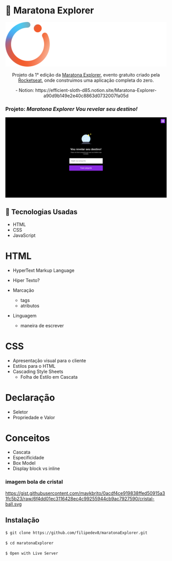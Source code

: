 # 🚀 Maratona Explorer
<p align="center"><img width="600" src="./images/logo.svg"></p>

<p align="center">Projeto da 1° edição da <a href="https://rseat.in/Aula1-Maratona-Explorer">Maratona Explorer</a>, evento gratuito criado pela <a href="https://www.rocketseat.com.br">Rocketseat</a>, onde construimos uma aplicação completa do zero.</p>
<p align="center"> - Notion: https://efficient-sloth-d85.notion.site/Maratona-Explorer-a90d9b149e2e40c8863d0732007fa05d </p>

### Projeto: *Maratona Explorer Vou revelar seu destino!*
<p align="center"><img src="./images/maratona01.png"></p>

## 🚀 Tecnologias Usadas
- HTML
- CSS
- JavaScript

# HTML
- HyperText Markup Language

- Hiper Texto?
- Marcação
  - tags
  - atributos
- Linguagem
  - maneira de escrever

# CSS

- Apresentação visual para o cliente
- Estilos para o HTML
- Cascading Style Sheets
  - Folha de Estilo em Cascata

# Declaração
- Seletor
- Propriedade e Valor

# Conceitos
- Cascata
- Especificidade
- Box Model
- Display block vs inline



### imagem bola de cristal
https://gist.githubusercontent.com/maykbrito/0acdf4ce919838ffed50915a31fc5b23/raw/6f4dd01ec3116428ec4c99255944cb9ac7927590/cristal-ball.svg

## Instalação

```terminal
$ git clone https://github.com/filipedev8/maratonaExplorer.git

$ cd maratonaExplorer

$ Open with Live Server
```
